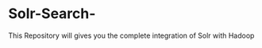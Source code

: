 Solr-Search-
============

This Repository will gives you the complete integration of Solr with Hadoop 
